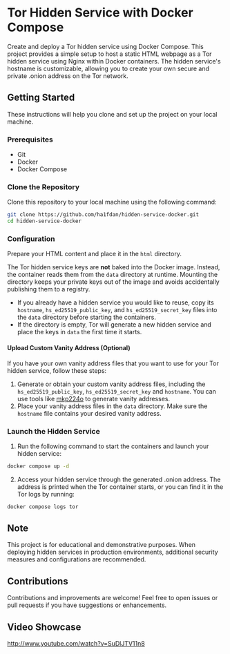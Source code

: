# Tor Hidden Service with Docker Compose

Create and deploy a Tor hidden service using Docker Compose. This project provides a simple setup to host a static HTML webpage as a Tor hidden service using Nginx within Docker containers. The hidden service's hostname is customizable, allowing you to create your own secure and private .onion address on the Tor network.

## Getting Started

These instructions will help you clone and set up the project on your local machine.

### Prerequisites

- Git
- Docker
- Docker Compose

### Clone the Repository

Clone this repository to your local machine using the following command:

```bash
git clone https://github.com/ha1fdan/hidden-service-docker.git
cd hidden-service-docker
```

### Configuration

Prepare your HTML content and place it in the `html` directory.

The Tor hidden service keys are **not** baked into the Docker image. Instead, the container reads them from the `data` directory at runtime. Mounting the directory keeps your private keys out of the image and avoids accidentally publishing them to a registry.

- If you already have a hidden service you would like to reuse, copy its `hostname`, `hs_ed25519_public_key`, and `hs_ed25519_secret_key` files into the `data` directory before starting the containers.
- If the directory is empty, Tor will generate a new hidden service and place the keys in `data` the first time it starts.

#### Upload Custom Vanity Address (Optional)

If you have your own vanity address files that you want to use for your Tor hidden service, follow these steps:

1. Generate or obtain your custom vanity address files, including the `hs_ed25519_public_key`, `hs_ed25519_secret_key` and `hostname`. You can use tools like [mkp224o](https://github.com/cathugger/mkp224o) to generate vanity addresses.
2. Place your vanity address files in the `data` directory. Make sure the `hostname` file contains your desired vanity address.

### Launch the Hidden Service

1. Run the following command to start the containers and launch your hidden service:

```bash
docker compose up -d
```

2. Access your hidden service through the generated .onion address. The address is printed when the Tor container starts, or you can find it in the Tor logs by running:

```bash
docker compose logs tor
```

## Note

This project is for educational and demonstrative purposes. When deploying hidden services in production environments, additional security measures and configurations are recommended.

## Contributions

Contributions and improvements are welcome! Feel free to open issues or pull requests if you have suggestions or enhancements.

## Video Showcase
http://www.youtube.com/watch?v=SuDlJTV11n8
